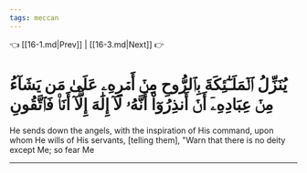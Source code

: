 ```yaml
---
tags: meccan
---
```


👈 [[16-1.md|Prev]] | [[16-3.md|Next]] 👉

# يُنَزِّلُ ٱلۡمَلَـٰٓئِكَةَ بِٱلرُّوحِ مِنۡ أَمۡرِهِۦ عَلَىٰ مَن يَشَآءُ مِنۡ عِبَادِهِۦٓ أَنۡ أَنذِرُوٓاْ أَنَّهُۥ لَآ إِلَٰهَ إِلَّآ أَنَا۠ فَٱتَّقُونِ

He sends down the angels, with the inspiration of His command, upon whom He wills of His servants, [telling them], "Warn that there is no deity except Me; so fear Me

---


